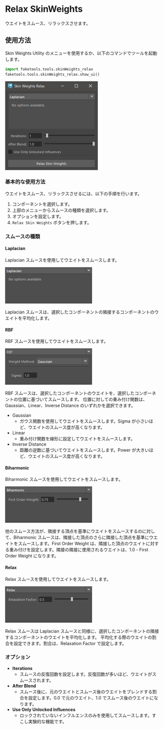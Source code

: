 # Relax SkinWeights

ウエイトをスムース、リラックスさせます。

## 使用方法

Skin Weights Utility のメニューを使用するか、以下のコマンドでツールを起動します。

```python
import faketools.tools.skinWeights_relax
faketools.tools.skinWeights_relax.show_ui()
```

![image001](images/skinWeights_relax/image001.png)

### 基本的な使用方法

ウエイトをスムース、リラックスさせるには、以下の手順を行います。

1. コンポーネントを選択します。
2. 上部のメニューからスムースの種類を選択します。
3. オプションを設定します。
4. `Relax Skin Weights` ボタンを押します。

### スムースの種類

#### Laplacian

Laplacian スムースを使用してウエイトをスムースします。

![image002](images/skinWeights_relax/image002.png)

Laplacian スムースは、選択したコンポーネントの隣接するコンポーネントのウエイトを平均化します。

#### RBF

RBF スムースを使用してウエイトをスムースします。

![image003](images/skinWeights_relax/image003.png)

RBF スムースは、選択したコンポーネントのウエイトを、選択したコンポーネントの位置に基づいてスムースします。
位置に対しての重み付け関数は、Gaussian、Linear、Inverse Distance のいずれかを選択できます。

- Gaussian
  - ガウス関数を使用してウエイトをスムースします。Sigma が小さいほど、ウエイトのスムース度が高くなります。
- Linear
  - 重み付け関数を線形に設定してウエイトをスムースします。
- Inverse Distance
  - 距離の逆数に基づいてウエイトをスムースします。Power が大きいほど、ウエイトのスムース度が高くなります。

#### Biharmonic

Biharmonic スムースを使用してウエイトをスムースします。

![image006](images/skinWeights_relax/image006.png)

他のスムース方法が、隣接する頂点を基準にウエイトをスムースするのに対して、Biharmonic スムースは、隣接した頂点のさらに隣接した頂点を基準にウエイトをスムースします。First Order Weight は、隣接した頂点のウエイトに対する重み付けを設定します。隣接の隣接に使用されるウエイトは、1.0 - First Order Weight になります。


#### Relax

Relax スムースを使用してウエイトをスムースします。

![image007](images/skinWeights_relax/image007.png)

Relax スムースは Laplacian スムースと同様に、選択したコンポーネントの隣接するコンポーネントのウエイトを平均化します。
平均化する際のウエイトの割合を設定できます。割合は、Relaxation Factor で設定します。

### オプション

- **Iterations**
  - スムースの反復回数を設定します。反復回数が多いほど、ウエイトがスムースされます。
- **After Blend**
  - スムース後に、元のウエイトとスムース後のウエイトをブレンドする割合を設定します。0.0 で元のウエイト、1.0 でスムース後のウエイトになります。
- **Use Only Unlocked Influences**
  - ロックされていないインフルエンスのみを使用してスムースします。すこし実験的な機能です。
